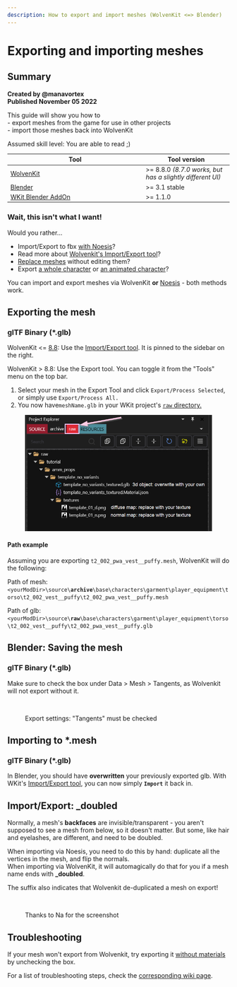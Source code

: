 ```yaml
---
description: How to export and import meshes (WolvenKit <=> Blender)
---
```


# Exporting and importing meshes

## Summary <a href="#summary" id="summary"></a>

**Created by @manavortex**\
**Published November 05 2022**

This guide will show you how to\
\- export meshes from the game for use in other projects\
\- import those meshes back into WolvenKit

Assumed skill level: You are able to read ;)

<table><thead><tr><th width="293">Tool</th><th>Tool version</th></tr></thead><tbody><tr><td><a href="https://github.com/WolvenKit/Wolvenkit/releases">WolvenKit</a></td><td>>= 8.8.0 <em>(8.7.0 works, but has a slightly different UI)</em></td></tr><tr><td><a href="https://www.blender.org/download/">Blender</a></td><td>>= 3.1 stable</td></tr><tr><td><a href="https://github.com/WolvenKit/Cyberpunk-Blender-add-on">WKit Blender AddOn</a><a href="https://github.com/WolvenKit/Cyberpunk-Blender-add-on"> </a></td><td>>= 1.1.0</td></tr></tbody></table>

### Wait, this isn't what I want!

Would you rather…

* Import/Export to fbx [with Noesis](autodesk-fbx-noesis.md)?
* Read more about [Wolvenkit's Import/Export tool](https://wiki.redmodding.org/wolvenkit/wolvenkit-app/usage/import-export/export-settings)?
* [Replace meshes](../../../modding-guides/items-equipment/editing-existing-items/replace-a-player-item-with-an-npc-item.md) without editing them?
* Export [a whole character](https://wiki.redmodding.org/wolvenkit/guides/modding-community/exporting-to-blender) or [an animated character](https://wiki.redmodding.org/wolvenkit/guides/modding-community/exporting-to-blender/exporting-rigs-and-anims)?

<!-- {% hint style="info" %}
You can find a collection of useful Python scripts for Blender on [Simarilius's github](https://github.com/Simarilius-uk/CP2077\_BlenderScripts/).
{% endhint %} -->

You can import and export meshes via WolvenKit **or** [Noesis](autodesk-fbx-noesis.md) - both methods work.&#x20;

<!-- {% hint style="danger" %}
**Before you start editing, a warning:**

It is easy to [break a mesh](./#troubleshooting-i-cant-import-my-mesh) beyond the point of repair. Make frequent back-ups, and continuously test if your altered mesh still imports and displays in WolvenKit, **especially when editing vertices!**
{% endhint %} -->

## Exporting the mesh

### glTF Binary (\*.glb)

WolvenKit <= [8.8](https://github.com/WolvenKit/WolvenKit/releases/tag/8.8.0): Use the [Import/Export tool](https://wiki.redmodding.org/wolvenkit/wolvenkit-app/usage/import-export). It is pinned to the sidebar on the right.

WolvenKit > 8.8: Use the Export tool. You can toggle it from the "Tools" menu on the top bar.

1. Select your mesh in the Export Tool and click `Export/Process Selected`, or simply use `Export/Process All.`
2. You now have`meshName.glb` in your WKit project's [`raw` directory.](./#path-example)

<figure><img src="../../../.gitbook/assets/textured_items_raw_files.png" alt=""><figcaption></figcaption></figure>

<!-- {% hint style="info" %}
Wolvenkit > 8.8 will by default export with materials for the [Cyberpunk Blender Plugin](https://github.com/WolvenKit/Cyberpunk-Blender-add-on).
{% endhint %} -->

#### Path example&#x20;

Assuming you are exporting `t2_002_pwa_vest__puffy.mesh`, WolvenKit will do the following:

Path of mesh: `<yourModDir>\source\`**`archive`**`\base\characters\garment\player_equipment\torso\t2_002_vest__puffy\t2_002_pwa_vest__puffy.mesh`

Path of glb: `<yourModDir>\source\`**`raw`**`\base\characters\garment\player_equipment\torso\t2_002_vest__puffy\t2_002_pwa_vest__puffy.glb`

## Blender: Saving the mesh

<!-- {% hint style="info" %}
Some meshes (such as eyelashes and hair) are two-sided. See [here](broken-reference) for details on how Wolvenkit handles that.
{% endhint %} -->

### glTF Binary  (\*.glb)

<!-- {% hint style="warning" %}
If you have touched the topology, make sure to **triangulate** your mesh before exporting (Select all in Edit Mode, `Ctrl+T`)
{% endhint %} -->

<!-- {% hint style="info" %}
You can use the [Cyberpunk Blender Plugin](https://github.com/WolvenKit/Cyberpunk-Blender-add-on) — it will take care of the necessary settings.
{% endhint %} -->

Make sure to check the box under Data > Mesh > Tangents, as Wolvenkit will not export without it.

<figure><img src="https://i.imgur.com/eauWYiF.png" alt=""><figcaption><p>Export settings: "Tangents" must be checked</p></figcaption></figure>

## Importing to \*.mesh

<!-- {% hint style="info" %}
If you are following a guide with pre-made resources and it tells you to [import via Noesis,](autodesk-fbx-noesis.md) you'll want to follow the advice, as the elements in the exported structure will have different names.

Alternatively, you can run [this script](https://github.com/manavortex/code\_snippets/blob/master/py/blender/convert\_gltf\_fbx.py) on your blend file, which will automatically fix that for you.
{% endhint %} -->

### glTF Binary (\*.glb)

In Blender, you should have **overwritten** your previously exported glb. With WKit's [Import/Export tool](https://wiki.redmodding.org/wolvenkit/wolvenkit-app/usage/import-export), you can now simply **`Import`** it back in.

<!-- {% hint style="info" %}
WolvenKit will map any \*.glb file under `raw` to the mesh with the same name under `source`.

Example:

`<yourModDir>\archive\raw\base\characters\garment\player_equipment\torso\t2_002_vest__puffy\t2_002_pwa_vest__puffy.glb`&#x20;

will be imported over

`<yourModDir>\archive\source\base\characters\garment\player_equipment\torso\t2_002_vest__puffy\t2_002_pwa_vest__puffy.mesh`
{% endhint %} -->

<!-- {% hint style="warning" %}
WolvenKit refuses to import if the target mesh doesn't support all bones in the glb or if your mesh's topology became corrupted. If that's the case, check the [troubleshooting page](../self-made-normal-maps/troubleshooting-normal-maps.md).
{% endhint %} -->

## Import/Export: \_doubled

Normally, a mesh's **backfaces** are invisible/transparent - you aren't supposed to see a mesh from below, so it doesn't matter. But some, like hair and eyelashes, are different, and need to be doubled.

When importing via Noesis, you need to do this by hand: duplicate all the vertices in the mesh, and flip the normals.\
When importing via WolvenKit, it will automagically do that for you if a mesh name ends with **\_doubled**.&#x20;

The suffix also indicates that Wolvenkit de-duplicated a mesh on export!

<figure><img src="https://cdn.discordapp.com/attachments/1091077640854704270/1091295442060464138/image.png" alt=""><figcaption><p>Thanks to Na for the screenshot</p></figcaption></figure>

## Troubleshooting

If your mesh won't export from Wolvenkit, try exporting it [without materials](./#exporting-with-materials) by unchecking the box.&#x20;

For a list of troubleshooting steps, check the [corresponding wiki page](../troubleshooting-your-mesh-edits.md).
